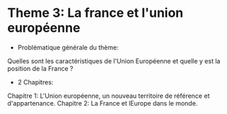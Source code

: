 # Theme 3: La france et l'union européenne

- Problématique générale du thème:

Quelles sont les caractéristiques de l'Union Européenne et quelle y est la position de la France ?

- 2 Chapitres:

Chapitre 1: L'Union européenne, un nouveau territoire de référence et d'appartenance.
Chapitre 2: La France et lEurope dans le monde.